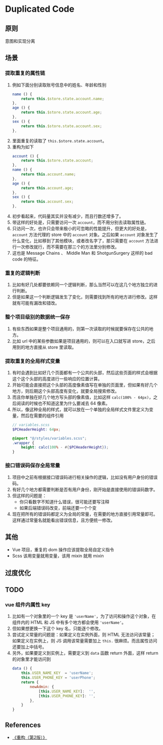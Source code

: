 # Duplicated Code


## 原则
意图和实现分离


## 场景
### 提取重复的属性链
1. 例如下面分别读取账号信息中的姓名、年龄和性别
    ```js
    name () {
        return this.$store.state.account.name;
    },
    age () {
        return this.$store.state.account.age;
    },
    sex () {
        return this.$store.state.account.sex;
    },
    ```
2. 里面重复的读取了 `this.$store.state.account`。
3. 重构为如下
    ```js
    account () {
        return this.$store.state.account;
    },
    name () {
        return this.account.name;
    },
    age () {
        return this.account.age;
    },
    sex () {
        return this.account.sex;
    },
    ```
4. 初步看起来，代码量其实并没有减少，而且行数还增多了。
5. 带这样的好处是，只需要访问一次 `account`，而不用分别去读取属性链。
6. 只访问一次，也许只会带来极小的可忽略的性能提升，但更大的好处是，`account` 方法代理的 store 中的 `account` 对象。之后如果 `account` 对象发生了什么变化，比如移到了其他模块，或者改名字了，那只需要在 `account` 方法进行一次修改就行，而不需要在那三个的方法里分别修改。
7. 这也是 Message Chains 、 Middle Man 和 ShotgunSurgery 这样的 bad code 的特征。

### 重复的逻辑判断
1. 比如有好几处都要依赖同一个逻辑判断，那么当然可以在这几个地方独立的进行判断。
2. 但是如果这一个判断逻辑发生了变化，则需要找到所有的地方进行修改。这样就有可能有漏改和错改。

### 整个项目级别的数据统一保存
1. 有些东西如果是整个项目通用的，则第一次读取的时候就要保存在公共的地方。
2. 比如 url 中的某些参数如果是项目通用的，则可以在入口就写进 store，之后用到的地方直接从 store 里读取。

### 提取重复的全局样式变量
1. 有时会遇到比如好几个页面都有一个公共的头部，然后这些页面的样式会根据这个这个头部的高度进行一些响应的位置计算。
2. 开始可能会直接把这个头部的高度像素值写在单独的页面里，但如果有好几个地方，则后期这个头部高度有变化，就要全局搜索修改。
3. 而且你单独在好几个地方写头部的像素值，比如这样 `calc(100% - 64px)`，之后阅读的时候也不知道这里为什么要减去 64 像素。
4. 所以，像这种全局的样式，就可以放在一个单独的全局样式文件里定义为变量，然后在需要的组件引用
    ```scss
    // variables.scss
    $PCHeaderHeight: 64px;
    ```
    ```scss
    @import "@/styles/variables.scss";
    .wrapper {
        height: calc(100% - #{$PCHeaderHeight});
    }
    ```

### 接口错误码保存全局常量
1. 项目中之前有根据接口错误码进行相关操作的逻辑，比如没有用户身份的错误码。
2. 有好几个地方都需要判断是否有用户身份，刚开始是直接使用的错误码数字。
3. 但这样的问题是：
    * 你只看数字不知道什么错误，很可能还要写注释
    * 如果后端错误码改变，前端还要一个个变
4. 现在把所有的错误码都定义为全局的常量，在需要的地方直接引用常量即可。这样通过常量名就能看出错误信息，且方便统一修改。


## 其他
* Vue 项目，重复的 dom 操作应该提取全局自定义指令
* Scss 该用变量就用变量，该用 mixin 就用 mixin


## 过度优化


## TODO
### vue 组件内属性 key 
1. 比如有一个对象里的一个 key 是 `'userName'`，为了访问和操作这个对象，在组件内的 HTML 和 JS 中有多个地方都会使用 `'userName'`。
2. 但如果想更换一下这个 key 名，只能逐个修改。
3. 尝试定义常量的问题是：如果定义在实例外面，则 HTML 无法访问该常量；如果定义在实例上，则 JS 调用该常量需要加上 `this.` 很麻烦。而且属性访问还要加上中括号。
4. 另外，如果要定义到实例上，需要定义到 `data` 函数 return 外面，这样 return 的对象里才能访问到
    ```js
    data () {
        this.USER_NAME_KEY  = 'userName';
        this.USER_PHONE_KEY = 'userPhone';
        return {
            newAdmin: {
                [this.USER_NAME_KEY]:  '',
                [this.USER_PHONE_KEY]: '',
            },
        }
    }
    ```


## References
* [《重构（第2版）》](https://book.douban.com/subject/33400354/)
